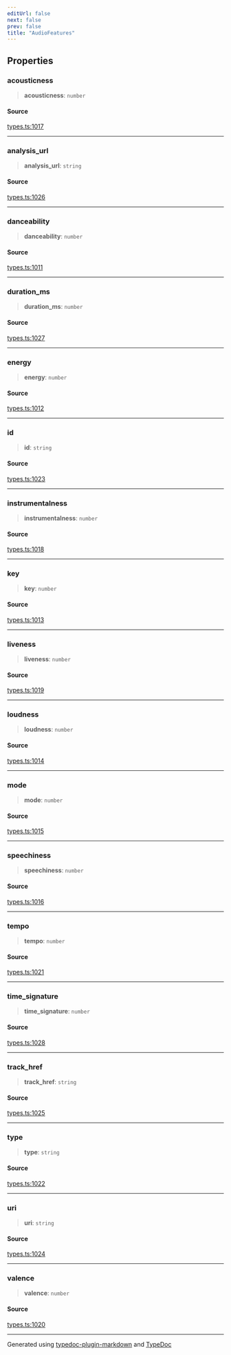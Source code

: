 ```yaml
---
editUrl: false
next: false
prev: false
title: "AudioFeatures"
---
```


## Properties

### acousticness

> **acousticness**: `number`

#### Source

[types.ts:1017](https://github.com/fostertheweb/spotify-web-sdk/blob/8d95f4b/src/types.ts#L1017)

***

### analysis\_url

> **analysis\_url**: `string`

#### Source

[types.ts:1026](https://github.com/fostertheweb/spotify-web-sdk/blob/8d95f4b/src/types.ts#L1026)

***

### danceability

> **danceability**: `number`

#### Source

[types.ts:1011](https://github.com/fostertheweb/spotify-web-sdk/blob/8d95f4b/src/types.ts#L1011)

***

### duration\_ms

> **duration\_ms**: `number`

#### Source

[types.ts:1027](https://github.com/fostertheweb/spotify-web-sdk/blob/8d95f4b/src/types.ts#L1027)

***

### energy

> **energy**: `number`

#### Source

[types.ts:1012](https://github.com/fostertheweb/spotify-web-sdk/blob/8d95f4b/src/types.ts#L1012)

***

### id

> **id**: `string`

#### Source

[types.ts:1023](https://github.com/fostertheweb/spotify-web-sdk/blob/8d95f4b/src/types.ts#L1023)

***

### instrumentalness

> **instrumentalness**: `number`

#### Source

[types.ts:1018](https://github.com/fostertheweb/spotify-web-sdk/blob/8d95f4b/src/types.ts#L1018)

***

### key

> **key**: `number`

#### Source

[types.ts:1013](https://github.com/fostertheweb/spotify-web-sdk/blob/8d95f4b/src/types.ts#L1013)

***

### liveness

> **liveness**: `number`

#### Source

[types.ts:1019](https://github.com/fostertheweb/spotify-web-sdk/blob/8d95f4b/src/types.ts#L1019)

***

### loudness

> **loudness**: `number`

#### Source

[types.ts:1014](https://github.com/fostertheweb/spotify-web-sdk/blob/8d95f4b/src/types.ts#L1014)

***

### mode

> **mode**: `number`

#### Source

[types.ts:1015](https://github.com/fostertheweb/spotify-web-sdk/blob/8d95f4b/src/types.ts#L1015)

***

### speechiness

> **speechiness**: `number`

#### Source

[types.ts:1016](https://github.com/fostertheweb/spotify-web-sdk/blob/8d95f4b/src/types.ts#L1016)

***

### tempo

> **tempo**: `number`

#### Source

[types.ts:1021](https://github.com/fostertheweb/spotify-web-sdk/blob/8d95f4b/src/types.ts#L1021)

***

### time\_signature

> **time\_signature**: `number`

#### Source

[types.ts:1028](https://github.com/fostertheweb/spotify-web-sdk/blob/8d95f4b/src/types.ts#L1028)

***

### track\_href

> **track\_href**: `string`

#### Source

[types.ts:1025](https://github.com/fostertheweb/spotify-web-sdk/blob/8d95f4b/src/types.ts#L1025)

***

### type

> **type**: `string`

#### Source

[types.ts:1022](https://github.com/fostertheweb/spotify-web-sdk/blob/8d95f4b/src/types.ts#L1022)

***

### uri

> **uri**: `string`

#### Source

[types.ts:1024](https://github.com/fostertheweb/spotify-web-sdk/blob/8d95f4b/src/types.ts#L1024)

***

### valence

> **valence**: `number`

#### Source

[types.ts:1020](https://github.com/fostertheweb/spotify-web-sdk/blob/8d95f4b/src/types.ts#L1020)

***

Generated using [typedoc-plugin-markdown](https://www.npmjs.com/package/typedoc-plugin-markdown) and [TypeDoc](https://typedoc.org/)
